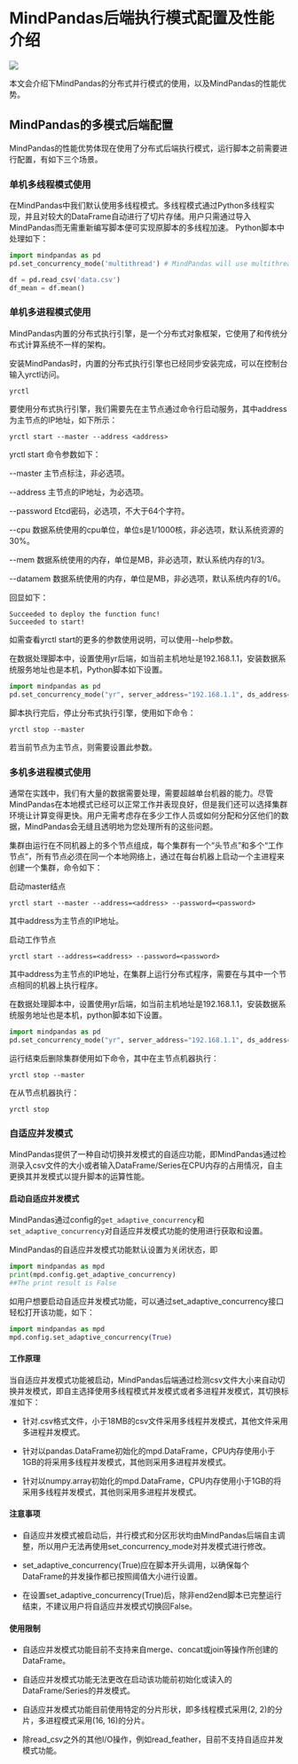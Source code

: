 # MindPandas后端执行模式配置及性能介绍

<a href=“https://gitee.com/mindspore/docs/blob/master/docs/mindpandas/docs/source_zh_cn/mindpandas_performance.md” target="_blank"><img src="https://mindspore-website.obs.cn-north-4.myhuaweicloud.com/website-images/master/resource/_static/logo_source.png"></a>

本文会介绍下MindPandas的分布式并行模式的使用，以及MindPandas的性能优势。

## MindPandas的多模式后端配置

MindPandas的性能优势体现在使用了分布式后端执行模式，运行脚本之前需要进行配置，有如下三个场景。

### 单机多线程模式使用

在MindPandas中我们默认使用多线程模式。多线程模式通过Python多线程实现，并且对较大的DataFrame自动进行了切片存储。用户只需通过导入MindPandas而无需重新编写脚本便可实现原脚本的多线程加速。
Python脚本中处理如下：

```Python
import mindpandas as pd
pd.set_concurrency_mode('multithread') # MindPandas will use multithread as backend

df = pd.read_csv('data.csv')
df_mean = df.mean()
```

### 单机多进程模式使用

MindPandas内置的分布式执行引擎，是一个分布式对象框架，它使用了和传统分布式计算系统不一样的架构。

安装MindPandas时，内置的分布式执行引擎也已经同步安装完成，可以在控制台输入yrctl访问。

```shell
yrctl
```

要使用分布式执行引擎，我们需要先在主节点通过命令行启动服务，其中address为主节点的IP地址，如下所示：

```shell
yrctl start --master --address <address>
```

yrctl start 命令参数如下：

--master 主节点标注，非必选项。

--address 主节点的IP地址，为必选项。

--password Etcd密码，必选项，不大于64个字符。

--cpu 数据系统使用的cpu单位，单位s是1/1000核，非必选项，默认系统资源的30%。

--mem 数据系统使用的内存，单位是MB，非必选项，默认系统内存的1/3。

--datamem 数据系统使用的内存，单位是MB，非必选项，默认系统内存的1/6。

回显如下：

```shell
Succeeded to deploy the function func!
Succeeded to start!
```

如需查看yrctl start的更多的参数使用说明，可以使用--help参数。

在数据处理脚本中，设置使用yr后端，如当前主机地址是192.168.1.1，安装数据系统服务地址也是本机，Python脚本如下设置。

```Python
import mindpandas as pd
pd.set_concurrency_mode("yr", server_address="192.168.1.1", ds_address="192.168.1.1")
```

脚本执行完后，停止分布式执行引擎，使用如下命令：

```shell
yrctl stop --master
```

若当前节点为主节点，则需要设置此参数。

### 多机多进程模式使用

通常在实践中，我们有大量的数据需要处理，需要超越单台机器的能力。尽管MindPandas在本地模式已经可以正常工作并表现良好，但是我们还可以选择集群环境让计算变得更快。用户无需考虑存在多少工作人员或如何分配和分区他们的数据，MindPandas会无缝且透明地为您处理所有的这些问题。

集群由运行在不同机器上的多个节点组成，每个集群有一个“头节点”和多个“工作节点”，所有节点必须在同一个本地网络上，通过在每台机器上启动一个主进程来创建一个集群，命令如下：

启动master结点

```shell
yrctl start --master --address=<address> --password=<password>
```

其中address为主节点的IP地址。

启动工作节点

```shell
yrctl start --address=<address> --password=<password>
```

其中address为主节点的IP地址，在集群上运行分布式程序，需要在与其中一个节点相同的机器上执行程序。

在数据处理脚本中，设置使用yr后端，如当前主机地址是192.168.1.1，安装数据系统服务地址也是本机，python脚本如下设置。

```Python
import mindpandas as pd
pd.set_concurrency_mode("yr", server_address="192.168.1.1", ds_address="192.168.1.1")
```

运行结束后删除集群使用如下命令，其中在主节点机器执行：

```shell
yrctl stop --master
```

在从节点机器执行：

```shell
yrctl stop
```

### 自适应并发模式

MindPandas提供了一种自动切换并发模式的自适应功能，即MindPandas通过检测录入csv文件的大小或者输入DataFrame/Series在CPU内存的占用情况，自主更换其并发模式以提升脚本的运算性能。

#### 启动自适应并发模式

MindPandas通过config的```get_adaptive_concurrency```和```set_adaptive_concurrency```对自适应并发模式功能的使用进行获取和设置。

MindPandas的自适应并发模式功能默认设置为关闭状态，即

```python
import mindpandas as mpd
print(mpd.config.get_adaptive_concurrency)
##The print result is False
```

如用户想要启动自适应并发模式功能，可以通过set_adaptive_concurrency接口轻松打开该功能，如下：

```python
import mindpandas as mpd
mpd.config.set_adaptive_concurrency(True)
```

#### 工作原理

当自适应并发模式功能被启动，MindPandas后端通过检测csv文件大小来自动切换并发模式，即自主选择使用多线程模式并发模式或者多进程并发模式，其切换标准如下：

- 针对.csv格式文件，小于18MB的csv文件采用多线程并发模式，其他文件采用多进程并发模式。

- 针对以pandas.DataFrame初始化的mpd.DataFrame，CPU内存使用小于1GB的将采用多线程并发模式，其他则采用多进程并发模式。

- 针对以numpy.array初始化的mpd.DataFrame，CPU内存使用小于1GB的将采用多线程并发模式，其他则采用多进程并发模式。

#### 注意事项

- 自适应并发模式被启动后，并行模式和分区形状均由MindPandas后端自主调整，所以用户无法再使用set_concurrency_mode对并发模式进行修改。

- set_adaptive_concurrency(True)应在脚本开头调用，以确保每个DataFrame的并发操作都已按照阈值大小进行设置。

- 在设置set_adaptive_concurrency(True)后，除非end2end脚本已完整运行结束，不建议用户将自适应并发模式切换回False。

#### 使用限制

- 自适应并发模式功能目前不支持来自merge、concat或join等操作所创建的DataFrame。

- 自适应并发模式功能无法更改在启动该功能前初始化或读入的DataFrame/Series的并发模式。

- 自适应并发模式功能目前使用特定的分片形状，即多线程模式采用(2, 2)的分片，多进程模式采用(16, 16)的分片。

- 除read_csv之外的其他I/O操作，例如read_feather，目前不支持自适应并发模式功能。
